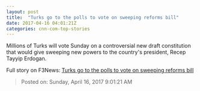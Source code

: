 ```yaml
---
layout: post
title:  "Turks go to the polls to vote on sweeping reforms bill"
date: 2017-04-16 04:01:21Z
categories: cnn-com-top-stories
---
```


Millions of Turks will vote Sunday on a controversial new draft constitution that would give sweeping new powers to the country's president, Recep Tayyip Erdogan.


Full story on F3News: [Turks go to the polls to vote on sweeping reforms bill](http://www.f3nws.com/n/APDFuD)

> Posted on: Sunday, April 16, 2017 9:01:21 AM
